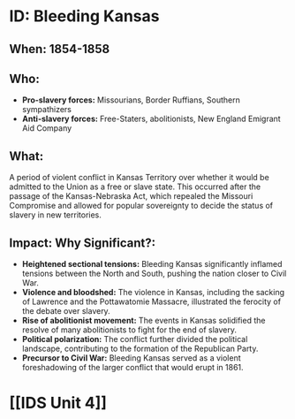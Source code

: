 # ID: Bleeding Kansas

## When: 1854-1858

## Who:
* **Pro-slavery forces:**  Missourians, Border Ruffians, Southern sympathizers
* **Anti-slavery forces:** Free-Staters, abolitionists, New England Emigrant Aid Company

## What:
A period of violent conflict in Kansas Territory over whether it would be admitted to the Union as a free or slave state. This occurred after the passage of the Kansas-Nebraska Act, which repealed the Missouri Compromise and allowed for popular sovereignty to decide the status of slavery in new territories.

## Impact: Why Significant?: 
* **Heightened sectional tensions:** Bleeding Kansas significantly inflamed tensions between the North and South, pushing the nation closer to Civil War.
* **Violence and bloodshed:** The violence in Kansas, including the sacking of Lawrence and the Pottawatomie Massacre, illustrated the ferocity of the debate over slavery.
* **Rise of abolitionist movement:** The events in Kansas solidified the resolve of many abolitionists to fight for the end of slavery.
* **Political polarization:** The conflict further divided the political landscape, contributing to the formation of the Republican Party.
* **Precursor to Civil War:** Bleeding Kansas served as a violent foreshadowing of the larger conflict that would erupt in 1861. 

# [[IDS Unit 4]]